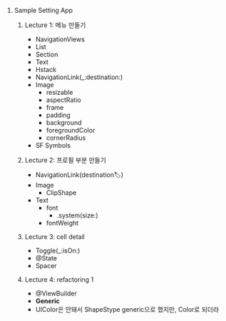 1. Sample Setting App

   1. Lecture 1: 메뉴 만들기

      - NavigationViews
      - List
      - Section
      - Text
      - Hstack
      - NavigationLink(\_:destination:)
      - Image
        - resizable
        - aspectRatio
        - frame
        - padding
        - background
        - foregroundColor
        - cornerRadius
      - SF Symbols

   2. Lecture 2: 프로필 부분 만들기

      - NavigationLink(destination:label:)
      - Image
        - ClipShape
      - Text
        - font
          - .system(size:)
        - fontWeight

   3. Lecture 3: cell detail

      - Toggle(\_:isOn:)
      - @State
      - Spacer

   4. Lecture 4: refactoring 1

      - @ViewBuilder
      - **Generic**
      - UIColor은 안돼서 ShapeStype generic으로 했지만, Color로 되더라
